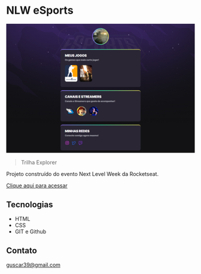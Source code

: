 # NLW eSports 


![preview](./.github/preview.png)

> Trilha Explorer

Projeto construído do evento Next Level Week da Rocketseat.

[Clique aqui para acessar](https://gustavocaron.github.io/nlw-sports/)

## Tecnologias

- HTML
- CSS
- GIT e Github

## Contato

guscar39@gmail.com



